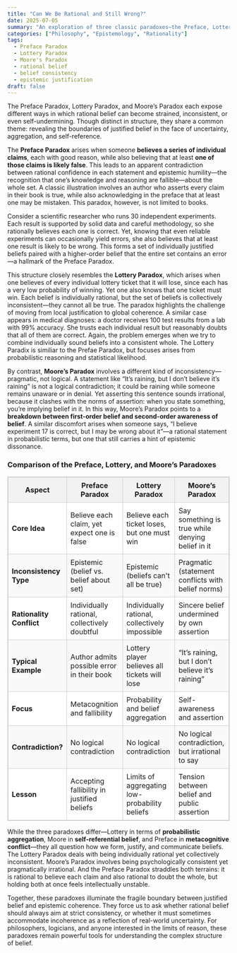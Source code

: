 ```yaml
---
title: "Can We Be Rational and Still Wrong?"
date: 2025-07-05
summary: "An exploration of three classic paradoxes—the Preface, Lottery, and Moore’s Paradoxes—and what they reveal about the limits of rational belief, consistency, and self-awareness."
categories: ["Philosophy", "Epistemology", "Rationality"]
tags:
  - Preface Paradox
  - Lottery Paradox
  - Moore's Paradox
  - rational belief
  - belief consistency
  - epistemic justification
draft: false
---
```


The Preface Paradox, Lottery Paradox, and Moore’s Paradox each expose different ways in which rational belief can become strained, inconsistent, or even self-undermining. Though distinct in structure, they share a common theme: revealing the boundaries of justified belief in the face of uncertainty, aggregation, and self-reference.

The **Preface Paradox** arises when someone **believes a series of individual claims**, each with good reason, while also believing that at least **one of those claims is likely false**. This leads to an apparent contradiction between rational confidence in each statement and epistemic humility—the recognition that one’s knowledge and reasoning are fallible—about the whole set. A classic illustration involves an author who asserts every claim in their book is true, while also acknowledging in the preface that at least one may be mistaken. This paradox, however, is not limited to books.

Consider a scientific researcher who runs 30 independent experiments. Each result is supported by solid data and careful methodology, so she rationally believes each one is correct. Yet, knowing that even reliable experiments can occasionally yield errors, she also believes that at least one result is likely to be wrong. This forms a set of individually justified beliefs paired with a higher-order belief that the entire set contains an error—a hallmark of the Preface Paradox. 

This structure closely resembles the **Lottery Paradox**, which arises when one believes of every individual lottery ticket that it will lose, since each has a very low probability of winning. Yet one also knows that one ticket must win. Each belief is individually rational, but the set of beliefs is collectively inconsistent—they cannot all be true. The paradox highlights the challenge of moving from local justification to global coherence. A similar case appears in medical diagnoses: a doctor receives 100 test results from a lab with 99% accuracy. She trusts each individual result but reasonably doubts that all of them are correct. Again, the problem emerges when we try to combine individually sound beliefs into a consistent whole. The Lottery Paradix is similiar to the Prefae Paradox, but focuses arises from probabilistic reasoning and statistical likelihood.

By contrast, **Moore’s Paradox** involves a different kind of inconsistency—pragmatic, not logical. A statement like “It’s raining, but I don’t believe it’s raining” is not a logical contradiction; it could be raining while someone remains unaware or in denial. Yet asserting this sentence sounds irrational, because it clashes with the norms of assertion: when you state something, you’re implying belief in it. In this way, Moore’s Paradox points to a **breakdown between first-order belief and second-order awareness of belief**. A similar discomfort arises when someone says, “I believe experiment 17 is correct, but I may be wrong about it”—a rational statement in probabilistic terms, but one that still carries a hint of epistemic dissonance.

<h3>Comparison of the Preface, Lottery, and Moore’s Paradoxes</h3>

<table style="width:100%; border-collapse: collapse; border: 1px solid #ccc;">
  <thead>
    <tr style="background-color: #f2f2f2;">
      <th style="border: 1px solid #ccc; padding: 8px;">Aspect</th>
      <th style="border: 1px solid #ccc; padding: 8px;"><strong>Preface Paradox</strong></th>
      <th style="border: 1px solid #ccc; padding: 8px;"><strong>Lottery Paradox</strong></th>
      <th style="border: 1px solid #ccc; padding: 8px;"><strong>Moore’s Paradox</strong></th>
    </tr>
  </thead>
  <tbody>
    <tr style="background-color: #ffffff;">
      <td style="border: 1px solid #ccc; padding: 8px;"><strong>Core Idea</strong></td>
      <td style="border: 1px solid #ccc; padding: 8px;">Believe each claim, yet expect one is false</td>
      <td style="border: 1px solid #ccc; padding: 8px;">Believe each ticket loses, but one must win</td>
      <td style="border: 1px solid #ccc; padding: 8px;">Say something is true while denying belief in it</td>
    </tr>
    <tr style="background-color: #f9f9f9;">
      <td style="border: 1px solid #ccc; padding: 8px;"><strong>Inconsistency Type</strong></td>
      <td style="border: 1px solid #ccc; padding: 8px;">Epistemic (belief vs. belief about set)</td>
      <td style="border: 1px solid #ccc; padding: 8px;">Epistemic (beliefs can't all be true)</td>
      <td style="border: 1px solid #ccc; padding: 8px;">Pragmatic (statement conflicts with belief norms)</td>
    </tr>
    <tr style="background-color: #ffffff;">
      <td style="border: 1px solid #ccc; padding: 8px;"><strong>Rationality Conflict</strong></td>
      <td style="border: 1px solid #ccc; padding: 8px;">Individually rational, collectively doubtful</td>
      <td style="border: 1px solid #ccc; padding: 8px;">Individually rational, collectively impossible</td>
      <td style="border: 1px solid #ccc; padding: 8px;">Sincere belief undermined by own assertion</td>
    </tr>
    <tr style="background-color: #f9f9f9;">
      <td style="border: 1px solid #ccc; padding: 8px;"><strong>Typical Example</strong></td>
      <td style="border: 1px solid #ccc; padding: 8px;">Author admits possible error in their book</td>
      <td style="border: 1px solid #ccc; padding: 8px;">Lottery player believes all tickets will lose</td>
      <td style="border: 1px solid #ccc; padding: 8px;">“It’s raining, but I don’t believe it’s raining”</td>
    </tr>
    <tr style="background-color: #ffffff;">
      <td style="border: 1px solid #ccc; padding: 8px;"><strong>Focus</strong></td>
      <td style="border: 1px solid #ccc; padding: 8px;">Metacognition and fallibility</td>
      <td style="border: 1px solid #ccc; padding: 8px;">Probability and belief aggregation</td>
      <td style="border: 1px solid #ccc; padding: 8px;">Self-awareness and assertion</td>
    </tr>
    <tr style="background-color: #f9f9f9;">
      <td style="border: 1px solid #ccc; padding: 8px;"><strong>Contradiction?</strong></td>
      <td style="border: 1px solid #ccc; padding: 8px;">No logical contradiction</td>
      <td style="border: 1px solid #ccc; padding: 8px;">No logical contradiction</td>
      <td style="border: 1px solid #ccc; padding: 8px;">No logical contradiction, but irrational to say</td>
    </tr>
    <tr style="background-color: #ffffff;">
      <td style="border: 1px solid #ccc; padding: 8px;"><strong>Lesson</strong></td>
      <td style="border: 1px solid #ccc; padding: 8px;">Accepting fallibility in justified beliefs</td>
      <td style="border: 1px solid #ccc; padding: 8px;">Limits of aggregating low-probability beliefs</td>
      <td style="border: 1px solid #ccc; padding: 8px;">Tension between belief and public assertion</td>
    </tr>
  </tbody>
</table>

While the three paradoxes differ—Lottery in terms of **probabilistic aggregation**, Moore in **self-referential belief**, and Preface in **metacognitive conflict**—they all question how we form, justify, and communicate beliefs. The Lottery Paradox deals with being individually rational yet collectively inconsistent. Moore’s Paradox involves being psychologically consistent yet pragmatically irrational. And the Preface Paradox straddles both terrains: it is rational to believe each claim and also rational to doubt the whole, but holding both at once feels intellectually unstable.

Together, these paradoxes illuminate the fragile boundary between justified belief and epistemic coherence. They force us to ask whether rational belief should always aim at strict consistency, or whether it must sometimes accommodate incoherence as a reflection of real-world uncertainty. For philosophers, logicians, and anyone interested in the limits of reason, these paradoxes remain powerful tools for understanding the complex structure of belief.
